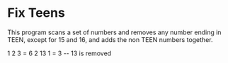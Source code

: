 Fix Teens
====================

This program scans a set of numbers and removes any number ending in TEEN, except for 15 and 16, and adds 
the non TEEN numbers together.

1 2 3 = 6
2 13 1 = 3 -- 13 is removed
